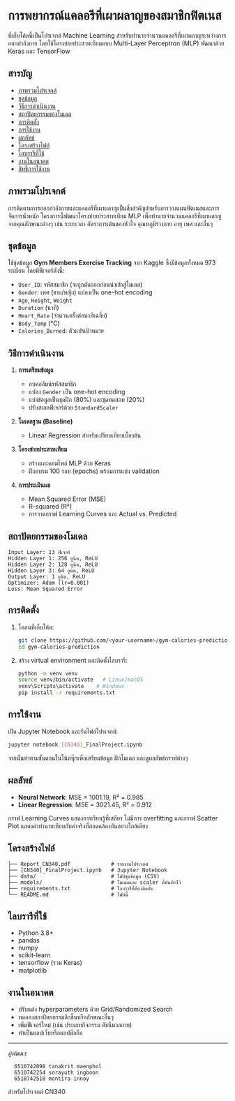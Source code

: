 # การพยากรณ์แคลอรีที่เผาผลาญของสมาชิกฟิตเนส

ที่เก็บโค้ดนี้เป็นโปรเจกต์ Machine Learning สำหรับทำนายจำนวนแคลอรีที่เผาผลาญระหว่างการออกกำลังกาย โดยใช้โครงข่ายประสาทเทียมแบบ Multi-Layer Perceptron (MLP) พัฒนาด้วย Keras และ TensorFlow

## สารบัญ

* [ภาพรวมโปรเจกต์](#ภาพรวมโปรเจกต์)
* [ชุดข้อมูล](#ชุดข้อมูล)
* [วิธีการดำเนินงาน](#วิธีการดำเนินงาน)
* [สถาปัตยกรรมของโมเดล](#สถาปัตยกรรมของโมเดล)
* [การติดตั้ง](#การติดตั้ง)
* [การใช้งาน](#การใช้งาน)
* [ผลลัพธ์](#ผลลัพธ์)
* [โครงสร้างไฟล์](#โครงสร้างไฟล์)
* [ไลบรารีที่ใช้](#ไลบรารีที่ใช้)
* [งานในอนาคต](#งานในอนาคต)
* [สิทธิ์การใช้งาน](#สิทธิ์การใช้งาน)

## ภาพรวมโปรเจกต์

การติดตามการออกกำลังกายและแคลอรีที่เผาผลาญเป็นสิ่งสำคัญสำหรับการวางแผนฟิตเนสและการจัดการน้ำหนัก โครงการนี้พัฒนาโครงข่ายประสาทเทียม MLP เพื่อทำนายจำนวนแคลอรีที่เผาผลาญจากคุณลักษณะต่างๆ เช่น ระยะเวลา อัตราการเต้นของหัวใจ อุณหภูมิร่างกาย อายุ เพศ และอื่นๆ

## ชุดข้อมูล

ใช้ชุดข้อมูล **Gym Members Exercise Tracking** จาก Kaggle ซึ่งมีข้อมูลทั้งหมด 973 ระเบียน โดยมีฟีเจอร์ดังนี้:

* `User_ID`: รหัสสมาชิก (จะถูกตัดออกก่อนนำเข้าสู่โมเดล)
* `Gender`: เพศ (ชาย/หญิง) แปลงเป็น one-hot encoding
* `Age`, `Height`, `Weight`
* `Duration` (นาที)
* `Heart_Rate` (จำนวนครั้งต่อนาทีเฉลี่ย)
* `Body_Temp` (°C)
* `Calories_Burned`: ตัวแปรเป้าหมาย

## วิธีการดำเนินงาน

1. **การเตรียมข้อมูล**

   * ลบคอลัมน์รหัสสมาชิก
   * แปลง `Gender` เป็น one-hot encoding
   * แบ่งข้อมูลเป็นชุดฝึก (80%) และชุดทดสอบ (20%)
   * ปรับสเกลฟีเจอร์ด้วย `StandardScaler`
2. **โมเดลฐาน (Baseline)**

   * Linear Regression สำหรับเปรียบเทียบเบื้องต้น
3. **โครงข่ายประสาทเทียม**

   * สร้างและคอมไพล์ MLP ด้วย Keras
   * ฝึกอบรม 100 รอบ (epochs) พร้อมการแบ่ง validation
4. **การประเมินผล**

   * Mean Squared Error (MSE)
   * R-squared (R²)
   * การวาดกราฟ Learning Curves และ Actual vs. Predicted

## สถาปัตยกรรมของโมเดล

```
Input Layer: 13 ฟีเจอร์
Hidden Layer 1: 256 ยูนิต, ReLU
Hidden Layer 2: 128 ยูนิต, ReLU
Hidden Layer 3: 64 ยูนิต, ReLU
Output Layer: 1 ยูนิต, ReLU
Optimizer: Adam (lr=0.001)
Loss: Mean Squared Error
```

## การติดตั้ง

1. โคลนที่เก็บโค้ด:

   ```bash
   git clone https://github.com/<your-username>/gym-calories-prediction.git
   cd gym-calories-prediction
   ```
2. สร้าง virtual environment และติดตั้งไลบรารี:

   ```bash
   python -m venv venv
   source venv/bin/activate   # Linux/macOS
   venv\Scripts\activate    # Windows
   pip install -r requirements.txt
   ```

## การใช้งาน

เปิด Jupyter Notebook และรันไฟล์โปรเจกต์:

```bash
jupyter notebook [CN340]_FinalProject.ipynb
```

จากนั้นทำตามขั้นตอนในโน้ตบุ๊กเพื่อเตรียมข้อมูล ฝึกโมเดล และดูผลลัพธ์กราฟต่างๆ

## ผลลัพธ์

* **Neural Network**: MSE = 1001.19, R² = 0.985
* **Linear Regression**: MSE = 3021.45, R² = 0.912

กราฟ Learning Curves แสดงการเรียนรู้ที่เสถียร ไม่มีการ overfitting และกราฟ Scatter Plot แสดงค่าทำนายเทียบกับค่าจริงที่สอดคล้องกันอย่างใกล้เคียง

## โครงสร้างไฟล์

```
├── Report_CN340.pdf             # รายงานโปรเจกต์
├── [CN340]_FinalProject.ipynb   # Jupyter Notebook
├── data/                        # ไฟล์ชุดข้อมูล (CSV)
├── models/                      # โมเดลและ scaler ที่บันทึกไว้
├── requirements.txt             # ไลบรารีที่ต้องติดตั้ง
└── README.md                    # ไฟล์นี้
```

## ไลบรารีที่ใช้

* Python 3.8+
* pandas
* numpy
* scikit-learn
* tensorflow (รวม Keras)
* matplotlib

## งานในอนาคต

* ปรับแต่ง hyperparameters ด้วย Grid/Randomized Search
* ทดลองสถาปัตยกรรมลึกขึ้นหรือลักษณะอื่นๆ
* เพิ่มฟีเจอร์ใหม่ (เช่น ประเภทกิจกรรม ดัชนีมวลกาย)
* ทำเป็นแอปเว็บหรือแอปมือถือ

---

*ผู้พัฒนา:*

```
  6510742098 tanakrit maenphol
  6510742254 sorayuth ingboon
  6510742510 montira innoy
```

สำหรับโปรเจกต์ CN340
